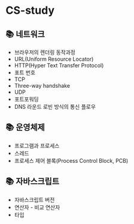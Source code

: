 # CS-study

## 📚 네트워크

- 브라우저의 렌더링 동작과정
- URL(Uniform Resource Locator)
- HTTP(Hyper Text Transfer Protocol)
- 포트 번호
- TCP
- Three-way handshake
- UDP
- 포트포워딩
- DNS 라운드 로빈 방식의 통신 플로우

## 📚 운영체제

- 프로그램과 프로세스
- 스레드
- 프로세스 제어 블록(Process Control Block, PCB)

## 📚 자바스크립트

- 자바스크립트 버전
- 연산자 - 비교 연산자
- 타입